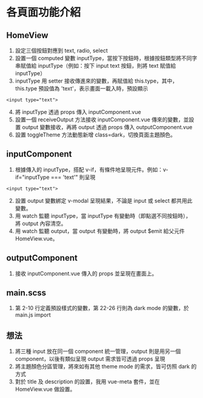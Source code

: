 # 各頁面功能介紹

## HomeView

1. 設定三個按鈕對應到 text, radio, select
2. 設置一個 computed 變數 inputType，當按下按鈕時，根據按鈕類型將不同字串賦值給 inputType（例如：按下 input text 按鈕，則將 text 賦值給 inputType）
3. inputType 用 setter 接收傳進來的變數，再賦值給 this.type，其中，this.type 預設值為 'text'，表示畫面一載入時，預設顯示

```
<input type="text">
```

4. 將 inputType 透過 props 傳入 inputComponent.vue
5. 設置一個 receiveOutput 方法接收 inputComponent.vue 傳來的變數，並設置 output 變數接收，再將 output 透過 props 傳入 outputComponent.vue
6. 設置 toggleTheme 方法動態新增 class=dark，切換頁面主題顏色。

## inputComponent

1. 根據傳入的 inputType，搭配 v-if，有條件地呈現元件。例如：v-if="inputType === 'text'" 則呈現

```
<input type="text">
```

2. 設置 output 變數綁定 v-modal 呈現結果，不論是 input 或 select 都共用此變數。
3. 用 watch 監聽 inputType，當 inputType 有變動時（即點選不同按鈕時）， 將 output 內容清空。
4. 用 watch 監聽 output，當 output 有變動時，將 output $emit 給父元件 HomeView.vue。

## outputComponent

1. 接收 inputComponent.vue 傳入的 props 並呈現在畫面上。

## main.scss

1. 第 2-10 行定義預設樣式的變數，第 22-26 行則為 dark mode 的變數，於 main.js import

## 想法

1. 將三種 input 放在同一個 component 統一管理，output 則是用另一個 component，以後有類似呈現 output 需求皆可透過 props 呈現
2. 將主題顏色分區管理，將來如有其他 theme mode 的需求，皆可仿照 dark 的方式
3. 對於 title 及 description 的設置，我用 vue-meta 套件，並在 HomeView.vue 做設置。
